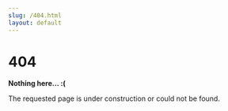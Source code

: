 ```yaml
---
slug: /404.html
layout: default
---
```


<div class="not-found-container">
  <h1 class="not-found-title">404</h1>

  <p><strong>Nothing here...  :(</strong></p>
  <p>The requested page is under construction or could not be found.</p>
</div>
